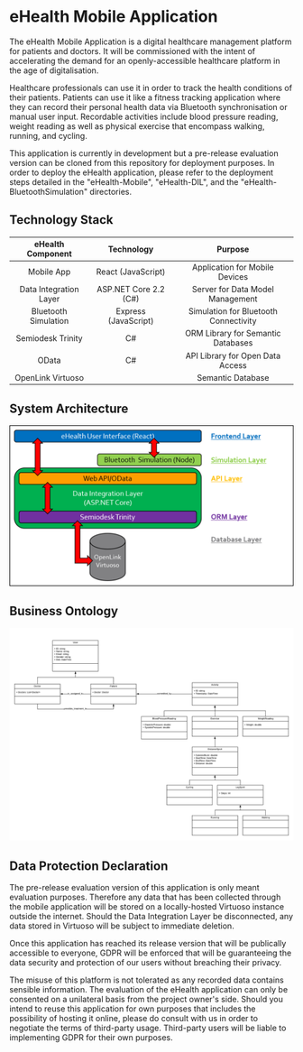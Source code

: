 # eHealth Mobile Application
The eHealth Mobile Application is a digital healthcare management platform for patients and doctors. It will be commissioned with the intent of accelerating the demand for an openly-accessible healthcare platform in the age of digitalisation.

Healthcare professionals can use it in order to track the health conditions of their patients. Patients can use it like a fitness tracking application where they can record their personal health data via Bluetooth synchronisation or manual user input. Recordable activities include blood pressure reading, weight reading as well as physical exercise that encompass walking, running, and cycling.

This application is currently in development but a pre-release evaluation version can be cloned from this repository for deployment purposes. In order to deploy the eHealth application, please refer to the deployment steps detailed in the "eHealth-Mobile", "eHealth-DIL", and the "eHealth-BluetoothSimulation" directories.

## Technology Stack
|   eHealth Component    | Technology            | Purpose                               |
|:----------------------:|:---------------------:|:-------------------------------------:|
| Mobile App             | React (JavaScript)    | Application for Mobile Devices        |
| Data Integration Layer | ASP.NET Core 2.2 (C#) | Server for Data Model Management      |
| Bluetooth Simulation   | Express (JavaScript)  | Simulation for Bluetooth Connectivity |
| Semiodesk Trinity      | C#                    | ORM Library for Semantic Databases    |
| OData                  | C#                    | API Library for Open Data Access      |
| OpenLink Virtuoso      |                       | Semantic Database                     |

## System Architecture
![Architecture](./MD-Images/SolutionArchitecture.png)

## Business Ontology
![DataModel](./MD-Images/DataModel.png)

## Data Protection Declaration
The pre-release evaluation version of this application is only meant evaluation purposes. Therefore any data that has been collected through the mobile application will be stored on a locally-hosted Virtuoso instance outside the internet. Should the Data Integration Layer be disconnected, any data stored in Virtuoso will be subject to immediate deletion.

Once this application has reached its release version that will be publically accessible to everyone, GDPR will be enforced that will be guaranteeing the data security and protection of our users without breaching their privacy.

The misuse of this platform is not tolerated as any recorded data contains sensible information. The evaluation of the eHealth application can only be consented on a unilateral basis from the project owner's side. Should you intend to reuse this application for own purposes that includes the possibility of hosting it online, please do consult with us in order to negotiate the terms of third-party usage. Third-party users will be liable to implementing GDPR for their own purposes.